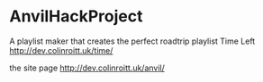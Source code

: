 # AnvilHackProject
A playlist maker that creates the perfect roadtrip playlist
Time Left http://dev.colinroitt.uk/time/


the site page http://dev.colinroitt.uk/anvil/
